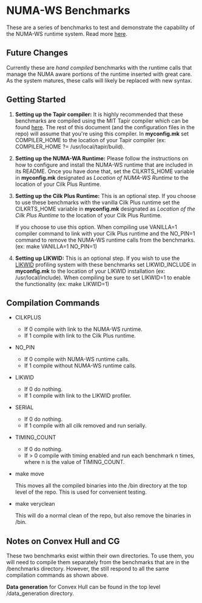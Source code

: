 # NUMA-WS Benchmarks

These are a series of benchmarks to test and demonstrate the capability of the
NUMA-WS runtime system. Read more [here](https://arxiv.org/abs/1806.11128).

## Future Changes
Currently these are *hand compiled* benchmarks with the runtime calls that manage
the NUMA aware portions of the runtime inserted with great care. As the system
matures, these calls will likely be replaced with new syntax.

## Getting Started
1. **Setting up the Tapir compiler:** It is highly recommended that these benchmarks
are compiled using the MIT Tapir compiler which can be found
[here](http://cilk.mit.edu/download/). The rest of this document (and the configuration
files in the repo) will assume that you're using this compiler. In **myconfig.mk**
set COMPILER_HOME to the location of your Tapir compiler
(ex: COMPILER_HOME ?= /usr/local/tapir/build).

2. **Setting up the NUMA-WA Runtime:** Please follow the instructions on how to
configure and install the NUMA-WS runtime that are included in its README. Once
you have done that, set the CILKRTS_HOME variable in **myconfig.mk** designated
as *Location of NUMA-WS Runtime* to the location of your Cilk Plus Runtime.

3. **Setting up the Cilk Plus Runtime:** This is an optional step. If you choose
to use these benchmarks with the vanilla Cilk Plus runtime set the CILKRTS_HOME
variable in **myconfig.mk** designated as *Location of the Cilk Plus Runtime* to
the location of your Cilk Plus Runtime.

    If you choose to use this option. When compiling use VANILLA=1 compiler command
to link with your Cilk Plus runtime and the NO_PIN=1 command to remove the NUMA-WS
runtime calls from the benchmarks. (ex: make VANILLA=1 NO_PIN=1)

4. **Setting up LIKWID:** This is an optional step. If you wish to use the
[LIKWID](https://github.com/RRZE-HPC/likwid) profiling system with these benchmarks
set LIKWID_INCLUDE in **myconfig.mk** to the location of your LIKWID installation
(ex: /usr/local/include). When compiling be sure to set LIKWID=1 to enable the
functionality (ex: make LIKWID=1)

## Compilation Commands
- CILKPLUS
    - If 0 compile with link to the NUMA-WS runtime.
    - If 1 compile with link to the Cilk Plus runtime.
- NO_PIN
    - If 0 compile with NUMA-WS runtime calls.
    - If 1 compile without NUMA-WS runtime calls.
- LIKWID
    - If 0 do nothing.
    - If 1 compile with link to the LIKWID profiler.
- SERIAL
    - If 0 do nothing.
    - If 1 compile with all cilk removed and run serially.
- TIMING_COUNT
    - If 0 do nothing.
    - If > 0 compile with timing enabled and run each benchmark n times, where
    n is the value of TIMING_COUNT.
- make move

    This moves all the compiled binaries into the /bin directory at the top level of the repo. This is used for convenient testing.

- make veryclean

    This will do a normal clean of the repo, but also remove the binaries in /bin.

## Notes on Convex Hull and CG
These two benchmarks exist within their own directories. To use them, you will
need to compile them separately from the benchmarks that are in the /benchmarks
directory. However, the still respond to all the same compilation commands as shown
above.

**Data generation** for Convex Hull can be found in the top level /data_generation
directory.
